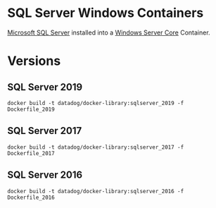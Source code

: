 
# SQL Server Windows Containers

[Microsoft SQL Server](https://www.microsoft.com/en-us/sql-server/sql-server-downloads) installed into a [Windows Server Core](https://hub.docker.com/_/microsoft-windows-servercore) Container.

# Versions

## SQL Server 2019

```
docker build -t datadog/docker-library:sqlserver_2019 -f Dockerfile_2019
```

## SQL Server 2017
```
docker build -t datadog/docker-library:sqlserver_2017 -f Dockerfile_2017
```

## SQL Server 2016

```
docker build -t datadog/docker-library:sqlserver_2016 -f Dockerfile_2016
```
